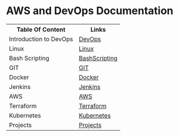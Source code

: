# AWS and DevOps Documentation

<!DOCTYPE html>
<html>

<body>
<table>
  <tr>
    <th>Table Of Content</th>
    <th>Links</th>
    
  </tr>
  <tr>
    <td>Introduction to DevOps</td>
    <td><a href="https://github.com/zen-class/zen-class-devops-documentation/blob/main/DevOps_Introduction.md">DevOps</a></td>
    </tr>
 <tr>
    <td>Linux</td>
    <td><a href="https://github.com/zen-class/zen-class-devops-documentation/tree/main/BashScripting">Linux</a></td>
    </tr>
  <tr>
   <tr>
    <td>Bash Scripting</td>
    <td><a href="https://github.com/zen-class/zen-class-devops-documentation/tree/main/BashScripting">BashScripting</a></td>
   
  </tr>
   <tr>
    <td>GIT</td>
    <td><a href="https://github.com/zen-class/zen-class-devops-documentation/tree/main/git">GIT</a></td>
   
  </tr>
   <tr>
    <td>Docker</td>
    <td><a href="https://github.com/zen-class/zen-class-devops-documentation/tree/main/Docker">Docker</a></td>
   
  </tr>
   <tr>
    <td>Jenkins</td>
    <td><a href="https://github.com/zen-class/zen-class-devops-documentation/tree/main/Jenkins">Jenkins</a></td>
   
  </tr>
   </tr>
   <tr>
    <td>AWS</td>
    <td><a href="https://github.com/zen-class/zen-class-devops-documentation/tree/main/AWS">AWS</a></td>
   
  </tr>
  <tr>
    <td>Terraform</td>
    <td><a href="https://github.com/zen-class/zen-class-devops-documentation/tree/main/Terraform">Terraform</a></td>
   
  </tr> 
  <tr>
    <td>Kubernetes</td>
    <td><a href="https://github.com/zen-class/zen-class-devops-documentation/tree/main/Kubernetes">Kubernetes</a></td>
   
  </tr>  <tr>
    <td>Projects</td>
    <td><a href="https://github.com/zen-class/zen-class-devops-documentation/tree/main/projects">Projects</a></td>
   
  </tr>    </table>
</body>
</html>
